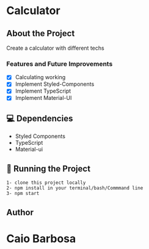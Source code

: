 # Calculator

## About the Project
Create a calculator with different techs
### Features and Future Improvements

- [X] Calculating working
- [X] Implement Styled-Components
- [X] Implement TypeScript
- [X] Implement Material-UI

## 💻 Dependencies

<ul>
  <li>Styled Components</li>
  <li>TypeScript</li>
  <li>Material-ui</li>
</ul>

## 🚀 Running the Project

```
1- clone this project locally
2- npm install in your terminal/bash/Commmand line
3- npm start
```

## Author

  <h1>Caio Barbosa</h1>
